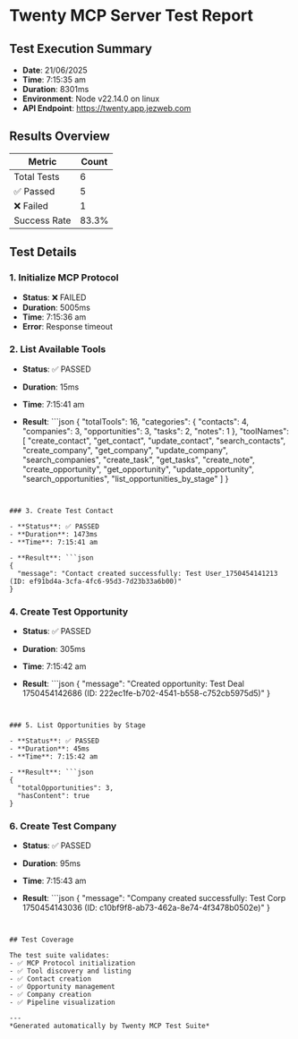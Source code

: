 # Twenty MCP Server Test Report

## Test Execution Summary

- **Date**: 21/06/2025
- **Time**: 7:15:35 am
- **Duration**: 8301ms
- **Environment**: Node v22.14.0 on linux
- **API Endpoint**: https://twenty.app.jezweb.com

## Results Overview

| Metric | Count |
|--------|-------|
| Total Tests | 6 |
| ✅ Passed | 5 |
| ❌ Failed | 1 |
| Success Rate | 83.3% |

## Test Details


### 1. Initialize MCP Protocol

- **Status**: ❌ FAILED
- **Duration**: 5005ms
- **Time**: 7:15:36 am
- **Error**: Response timeout



### 2. List Available Tools

- **Status**: ✅ PASSED
- **Duration**: 15ms
- **Time**: 7:15:41 am

- **Result**: ```json
{
  "totalTools": 16,
  "categories": {
    "contacts": 4,
    "companies": 3,
    "opportunities": 3,
    "tasks": 2,
    "notes": 1
  },
  "toolNames": [
    "create_contact",
    "get_contact",
    "update_contact",
    "search_contacts",
    "create_company",
    "get_company",
    "update_company",
    "search_companies",
    "create_task",
    "get_tasks",
    "create_note",
    "create_opportunity",
    "get_opportunity",
    "update_opportunity",
    "search_opportunities",
    "list_opportunities_by_stage"
  ]
}
```


### 3. Create Test Contact

- **Status**: ✅ PASSED
- **Duration**: 1473ms
- **Time**: 7:15:41 am

- **Result**: ```json
{
  "message": "Contact created successfully: Test User_1750454141213 (ID: ef91bd4a-3cfa-4fc6-95d3-7d23b33a6b00)"
}
```


### 4. Create Test Opportunity

- **Status**: ✅ PASSED
- **Duration**: 305ms
- **Time**: 7:15:42 am

- **Result**: ```json
{
  "message": "Created opportunity: Test Deal 1750454142686 (ID: 222ec1fe-b702-4541-b558-c752cb5975d5)"
}
```


### 5. List Opportunities by Stage

- **Status**: ✅ PASSED
- **Duration**: 45ms
- **Time**: 7:15:42 am

- **Result**: ```json
{
  "totalOpportunities": 3,
  "hasContent": true
}
```


### 6. Create Test Company

- **Status**: ✅ PASSED
- **Duration**: 95ms
- **Time**: 7:15:43 am

- **Result**: ```json
{
  "message": "Company created successfully: Test Corp 1750454143036 (ID: c10bf9f8-ab73-462a-8e74-4f3478b0502e)"
}
```


## Test Coverage

The test suite validates:
- ✅ MCP Protocol initialization
- ✅ Tool discovery and listing
- ✅ Contact creation
- ✅ Opportunity management
- ✅ Company creation
- ✅ Pipeline visualization

---
*Generated automatically by Twenty MCP Test Suite*

